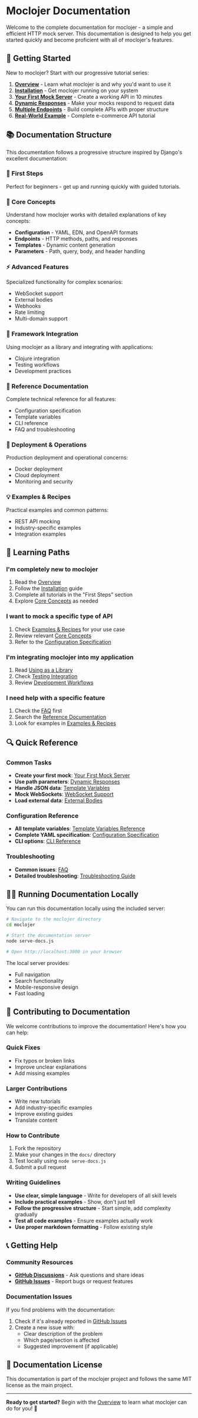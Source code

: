 # Moclojer Documentation

Welcome to the complete documentation for moclojer - a simple and efficient HTTP mock server. This documentation is designed to help you get started quickly and become proficient with all of moclojer's features.

## 🚀 Getting Started

New to moclojer? Start with our progressive tutorial series:

1. **[Overview](getting-started/overview.md)** - Learn what moclojer is and why you'd want to use it
2. **[Installation](getting-started/installation.md)** - Get moclojer running on your system
3. **[Your First Mock Server](getting-started/your-first-mock.md)** - Create a working API in 10 minutes
4. **[Dynamic Responses](getting-started/dynamic-responses.md)** - Make your mocks respond to request data
5. **[Multiple Endpoints](getting-started/multiple-endpoints.md)** - Build complete APIs with proper structure
6. **[Real-World Example](getting-started/real-world-example.md)** - Complete e-commerce API tutorial

## 📚 Documentation Structure

This documentation follows a progressive structure inspired by Django's excellent documentation:

### 🎯 First Steps
Perfect for beginners - get up and running quickly with guided tutorials.

### 🧠 Core Concepts
Understand how moclojer works with detailed explanations of key concepts:
- **Configuration** - YAML, EDN, and OpenAPI formats
- **Endpoints** - HTTP methods, paths, and responses
- **Templates** - Dynamic content generation
- **Parameters** - Path, query, body, and header handling

### ⚡ Advanced Features
Specialized functionality for complex scenarios:
- WebSocket support
- External bodies
- Webhooks
- Rate limiting
- Multi-domain support

### 🔧 Framework Integration
Using moclojer as a library and integrating with applications:
- Clojure integration
- Testing workflows
- Development practices

### 📖 Reference Documentation
Complete technical reference for all features:
- Configuration specification
- Template variables
- CLI reference
- FAQ and troubleshooting

### 🚀 Deployment & Operations
Production deployment and operational concerns:
- Docker deployment
- Cloud deployment
- Monitoring and security

### 💡 Examples & Recipes
Practical examples and common patterns:
- REST API mocking
- Industry-specific examples
- Integration examples

## 🎯 Learning Paths

### I'm completely new to moclojer
1. Read the [Overview](getting-started/overview.md)
2. Follow the [Installation](getting-started/installation.md) guide
3. Complete all tutorials in the "First Steps" section
4. Explore [Core Concepts](topics/) as needed

### I want to mock a specific type of API
1. Check [Examples & Recipes](examples/) for your use case
2. Review relevant [Core Concepts](topics/)
3. Refer to the [Configuration Specification](reference/configuration-spec.md)

### I'm integrating moclojer into my application
1. Read [Using as a Library](framework/using-as-library.md)
2. Check [Testing Integration](framework/testing-integration.md)
3. Review [Development Workflows](framework/development-workflows.md)

### I need help with a specific feature
1. Check the [FAQ](reference/faq.md) first
2. Search the [Reference Documentation](reference/)
3. Look for examples in [Examples & Recipes](examples/)

## 🔍 Quick Reference

### Common Tasks
- **Create your first mock**: [Your First Mock Server](getting-started/your-first-mock.md)
- **Use path parameters**: [Dynamic Responses](getting-started/dynamic-responses.md#step-2-path-parameters)
- **Handle JSON data**: [Template Variables](topics/templates/template-variables.md#json-body-parameters)
- **Mock WebSockets**: [WebSocket Support](advanced/websocket-support.md)
- **Load external data**: [External Bodies](advanced/external-bodies.md)

### Configuration Reference
- **All template variables**: [Template Variables Reference](topics/templates/template-variables.md)
- **Complete YAML specification**: [Configuration Specification](reference/configuration-spec.md)
- **CLI options**: [CLI Reference](reference/cli-reference.md)

### Troubleshooting
- **Common issues**: [FAQ](reference/faq.md)
- **Detailed troubleshooting**: [Troubleshooting Guide](reference/troubleshooting.md)

## 🏃‍♂️ Running Documentation Locally

You can run this documentation locally using the included server:

```bash
# Navigate to the moclojer directory
cd moclojer

# Start the documentation server
node serve-docs.js

# Open http://localhost:3000 in your browser
```

The local server provides:
- Full navigation
- Search functionality
- Mobile-responsive design
- Fast loading

## 🤝 Contributing to Documentation

We welcome contributions to improve the documentation! Here's how you can help:

### Quick Fixes
- Fix typos or broken links
- Improve unclear explanations
- Add missing examples

### Larger Contributions
- Write new tutorials
- Add industry-specific examples
- Improve existing guides
- Translate content

### How to Contribute
1. Fork the repository
2. Make your changes in the `docs/` directory
3. Test locally using `node serve-docs.js`
4. Submit a pull request

### Writing Guidelines
- **Use clear, simple language** - Write for developers of all skill levels
- **Include practical examples** - Show, don't just tell
- **Follow the progressive structure** - Start simple, add complexity gradually
- **Test all code examples** - Ensure examples actually work
- **Use proper markdown formatting** - Follow existing style

## 📞 Getting Help

### Community Resources
- **[GitHub Discussions](https://github.com/moclojer/moclojer/discussions)** - Ask questions and share ideas
- **[GitHub Issues](https://github.com/moclojer/moclojer/issues)** - Report bugs or request features

### Documentation Issues
If you find problems with the documentation:
1. Check if it's already reported in [GitHub Issues](https://github.com/moclojer/moclojer/issues)
2. Create a new issue with:
   - Clear description of the problem
   - Which page/section is affected
   - Suggested improvement (if applicable)

## 📄 Documentation License

This documentation is part of the moclojer project and follows the same MIT license as the main project.

---

**Ready to get started?** Begin with the [Overview](getting-started/overview.md) to learn what moclojer can do for you! 🚀